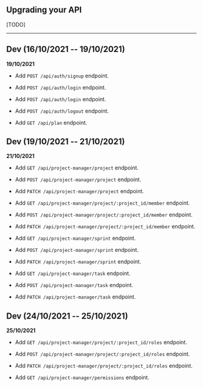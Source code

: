 ## Upgrading your API

[TODO]

----

## Dev (16/10/2021 -- 19/10/2021)

**19/10/2021**

- Add `POST /api/auth/signup` endpoint.
- Add `POST /api/auth/login` endpoint.
- Add `POST /api/auth/login` endpoint.
- Add `POST /api/auth/logout` endpoint.

- Add `GET /api/plan` endpoint.

## Dev (19/10/2021 -- 21/10/2021)

**21/10/2021**

- Add `GET /api/project-manager/project` endpoint.
- Add `POST /api/project-manager/project` endpoint.
- Add `PATCH /api/project-manager/project` endpoint.

- Add `GET /api/project-manager/project/:project_id/member` endpoint.
- Add `POST /api/project-manager/project/:project_id/member` endpoint.
- Add `PATCH /api/project-manager/project/:project_id/member` endpoint.

- Add `GET /api/project-manager/sprint` endpoint.
- Add `POST /api/project-manager/sprint` endpoint.
- Add `PATCH /api/project-manager/sprint` endpoint.

- Add `GET /api/project-manager/task` endpoint.
- Add `POST /api/project-manager/task` endpoint.
- Add `PATCH /api/project-manager/task` endpoint.

## Dev (24/10/2021 -- 25/10/2021)

**25/10/2021**

- Add `GET /api/project-manager/project/:project_id/roles` endpoint.
- Add `POST /api/project-manager/project/:project_id/roles` endpoint.
- Add `PATCH /api/project-manager/project/:project_id/roles` endpoint.

- Add `GET /api/project-manager/permissions` endpoint.
